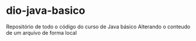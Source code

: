 # dio-java-basico
Repositório de todo o código do curso de Java básico
Alterando o conteudo de um arquivo de forma local